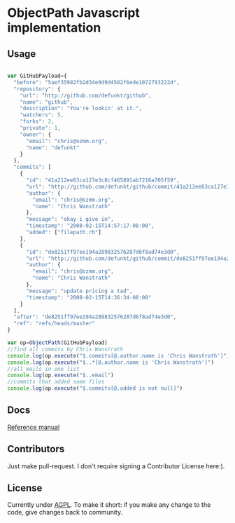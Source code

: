 ObjectPath Javascript implementation
==========

Usage
-----

```javascript

var GitHubPayload={
  "before": "5aef35982fb2d34e9d9d4502f6ede1072793222d",
  "repository": {
    "url": "http://github.com/defunkt/github",
    "name": "github",
    "description": "You're lookin' at it.",
    "watchers": 5,
    "forks": 2,
    "private": 1,
    "owner": {
      "email": "chris@ozmm.org",
      "name": "defunkt"
    }
  },
  "commits": [
    {
      "id": "41a212ee83ca127e3c8cf465891ab7216a705f59",
      "url": "http://github.com/defunkt/github/commit/41a212ee83ca127e3c8cf465891ab7216a705f59",
      "author": {
        "email": "chris@ozmm.org",
        "name": "Chris Wanstrath"
      },
      "message": "okay i give in",
      "timestamp": "2008-02-15T14:57:17-08:00",
      "added": ["filepath.rb"]
    },
    {
      "id": "de8251ff97ee194a289832576287d6f8ad74e3d0",
      "url": "http://github.com/defunkt/github/commit/de8251ff97ee194a289832576287d6f8ad74e3d0",
      "author": {
        "email": "chris@ozmm.org",
        "name": "Chris Wanstrath"
      },
      "message": "update pricing a tad",
      "timestamp": "2008-02-15T14:36:34-08:00"
    }
  ],
  "after": "de8251ff97ee194a289832576287d6f8ad74e3d0",
  "ref": "refs/heads/master"
}

var op=ObjectPath(GitHubPayload)
//find all commits by Chris Wanstrath
console.log(op.execute("$.commits[@.author.name is 'Chris Wanstrath']")
console.log(op.execute("$..*[@.author.name is 'Chris Wanstrath']")
//all mails in one list
console.log(op.execute("$..email")
//commits that added some files
console.log(op.execute("$.commits[@.added is not null]")

```

Docs
----

[Reference manual](http://docs.asyncode.com/text/ObjectPath-reference)

Contributors
------------

Just make pull-request. I don't require signing a Contributor License here:).

License
-------

Currently under [AGPL](http://choosealicense.com/licenses/). To make it short: if you make any change to the code, give changes back to community.
